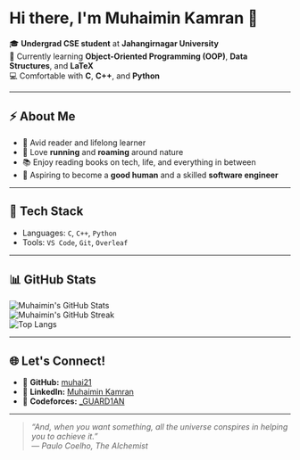 # Hi there, I'm Muhaimin Kamran 👋

🎓 **Undergrad CSE student** at **Jahangirnagar University**  
🌱 Currently learning **Object-Oriented Programming (OOP)**, **Data Structures**, and **LaTeX**  
💻 Comfortable with **C**, **C++**, and **Python**

---

## ⚡ About Me

- 📖 Avid reader and lifelong learner  
- 🏃 Love **running** and **roaming** around nature  
- 📚 Enjoy reading books on tech, life, and everything in between  
- 🎯 Aspiring to become a **good human** and a skilled **software engineer**

---

## 🔧 Tech Stack

- Languages: `C`, `C++`, `Python`  
- Tools: `VS Code`, `Git`, `Overleaf`

---

## 📊 GitHub Stats

![Muhaimin's GitHub Stats](https://github-readme-stats.vercel.app/api?username=muhai21&show_icons=true&theme=default)  
![Muhaimin's GitHub Streak](https://streak-stats.demolab.com?user=muhai21&theme=default)  
![Top Langs](https://github-readme-stats.vercel.app/api/top-langs/?username=muhai21&layout=compact)

---

## 🌐 Let's Connect!

- 🔗 **GitHub:** [muhai21](https://github.com/muhai21)  
- 🔗 **LinkedIn:** [Muhaimin Kamran](https://www.linkedin.com/in/muhaiminkamran/)  
- 🔗 **Codeforces:** [_GUARD1AN](https://codeforces.com/profile/_GUARD1AN)  

---

> _“And, when you want something, all the universe conspires in helping you to achieve it.”_  
> — *Paulo Coelho, The Alchemist*
